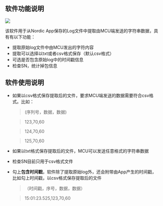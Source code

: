 ## 软件功能说明

![](https://github.com/liuhao1946/Nordic-app-Log-conversion-tool/blob/master/image/%E8%BD%AF%E4%BB%B6%E6%88%AA%E5%9B%BE.jpg)

该软件用于从Nordic App保存的Log文件中提取由MCU端发送的字符串数据，具有有以下功能：

* 提取原始log文件中由MCU发出的字符内容
* 提取可以选择以txt或者csv格式保存（默认csv格式）
* 可选是否包含原始log中的时间戳信息
* 检查SN，统计掉包信息

## 软件使用说明

* 如果以csv格式保存提取后的文件，要求MCU端发送的数据需要符合csv格式。比如：
  > (序列号，数据，数据)
  
  > 123,70,60
  
  > 124,70,60
  
  > 125,70,60

* 如果以txt格式保存提取后的文件，MCU可以发送任意格式的字符串数据
  
* 检查SN目前只用于csv格式文件

* 勾上**包含时间戳**，软件除了提取原始log外，还会附带由App产生的时间戳，比如勾上时间戳，以csv格式保存提取后的文件
  > （时间戳，序号，数据，数据）


  > 15:01:23.525,123,70,60
